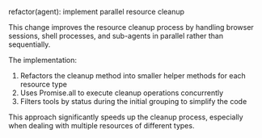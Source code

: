 refactor(agent): implement parallel resource cleanup

This change improves the resource cleanup process by handling browser sessions,
shell processes, and sub-agents in parallel rather than sequentially.

The implementation:
1. Refactors the cleanup method into smaller helper methods for each resource type
2. Uses Promise.all to execute cleanup operations concurrently
3. Filters tools by status during the initial grouping to simplify the code

This approach significantly speeds up the cleanup process, especially when
dealing with multiple resources of different types.